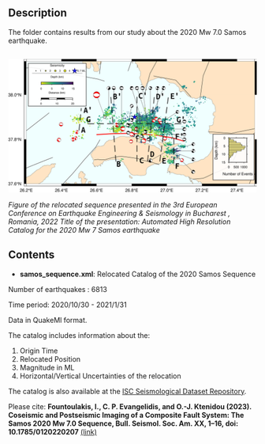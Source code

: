 ## Description
The folder contains results from our study about the 2020 Mw 7.0 Samos earthquake.

##
![My Image](relocate_map_ecs_.png)

*Figure of the relocated sequence presented in the 3rd European Conference on Earthquake Engineering & Seismology in Bucharest , Romania, 2022
Title of the presentation: Automated High Resolution Catalog for the 2020 Mw 7 Samos earthquake*


## Contents
* **samos_sequence.xml**: Relocated Catalog of the 2020 Samos Sequence

Number of earthquakes : 6813

Time period: 2020/10/30 - 2021/1/31 

Data in QuakeMl format.

The catalog includes information about the:
1) Origin Time
2) Relocated Position
3) Magnitude in ML
4) Horizontal/Vertical Uncertainties of the relocation

The catalog is also available at the [ISC Seismological Dataset Repository](http://www.isc.ac.uk/dataset_repository/view_submission.php?dsid=48).

Please cite:
**Fountoulakis, I., C. P. Evangelidis, and O.-J. Ktenidou (2023).
Coseismic and Postseismic Imaging of a Composite Fault System: The Samos 2020
Mw 7.0 Sequence, Bull. Seismol. Soc. Am. XX, 1–16, doi: 10.1785/0120220207** [(link)](https://doi.org/10.1785/0120220207)
